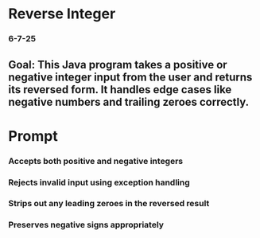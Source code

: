 # Reverse Integer

### 6-7-25

## Goal: This Java program takes a positive or negative integer input from the user and returns its reversed form. It handles edge cases like negative numbers and trailing zeroes correctly.

# Prompt

### Accepts both positive and negative integers

### Rejects invalid input using exception handling

### Strips out any leading zeroes in the reversed result

### Preserves negative signs appropriately